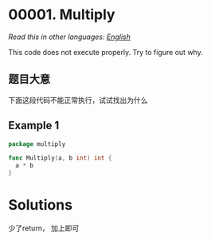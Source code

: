 # 00001. Multiply

_Read this in other languages:_
[_English_](README.md)

This code does not execute properly. Try to figure out why.

## 题目大意

下面这段代码不能正常执行，试试找出为什么

## Example 1

```go
package multiply

func Multiply(a, b int) int {
  a * b
}
```

# Solutions

少了return， 加上即可
